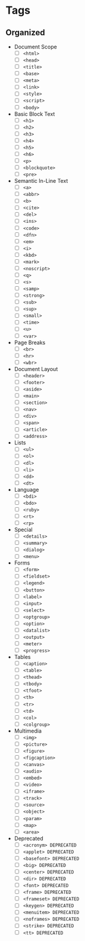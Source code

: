 # Tags
## Organized
- Document Scope
	- [ ] `<html>`
	- [ ] `<head>`
	- [ ] `<title>`
	- [ ] `<base>`
	- [ ] `<meta>`
	- [ ] `<link>`
	- [ ] `<style>`
	- [ ] `<script>`
	- [ ] `<body>`
- Basic Block Text
	- [ ] `<h1>`
	- [ ] `<h2>`
	- [ ] `<h3>`
	- [ ] `<h4>`
	- [ ] `<h5>`
	- [ ] `<h6>`
	- [ ] `<p>`
	- [ ] `<blockquote>`
	- [ ] `<pre>`
- Semantic In-Line Text
	- [ ] `<a>`
	- [ ] `<abbr>`
	- [ ] `<b>`
	- [ ] `<cite>`
	- [ ] `<del>`
	- [ ] `<ins>`
	- [ ] `<code>`
	- [ ] `<dfn>`
	- [ ] `<em>`
	- [ ] `<i>`
	- [ ] `<kbd>`
	- [ ] `<mark>`
	- [ ] `<noscript>`
	- [ ] `<q>`
	- [ ] `<s>`
	- [ ] `<samp>`
	- [ ] `<strong>`
	- [ ] `<sub>`
	- [ ] `<sup>`
	- [ ] `<small>`
	- [ ] `<time>`
	- [ ] `<u>`
	- [ ] `<var>`
- Page Breaks
	- [ ] `<br>`
	- [ ] `<hr>`
	- [ ] `<wbr>`
- Document Layout
	- [ ] `<header>`
	- [ ] `<footer>`
	- [ ] `<aside>`
	- [ ] `<main>`
	- [ ] `<section>`
	- [ ] `<nav>`
	- [ ] `<div>`
	- [ ] `<span>`
	- [ ] `<article>`
	- [ ] `<address>`
- Lists
	- [ ] `<ul>`
	- [ ] `<ol>`
	- [ ] `<dl>`
	- [ ] `<li>`
	- [ ] `<dd>`
	- [ ] `<dt>`
- Language
	- [ ] `<bdi>`
	- [ ] `<bdo>`
	- [ ] `<ruby>`
	- [ ] `<rt>`
	- [ ] `<rp>`
- Special
	- [ ] `<details>`
	- [ ] `<summary>`
	- [ ] `<dialog>`
	- [ ] `<menu>`
- Forms
	- [ ] `<form>`
	- [ ] `<fieldset>`
	- [ ] `<legend>`
	- [ ] `<button>`
	- [ ] `<label>`
	- [ ] `<input>`
	- [ ] `<select>`
	- [ ] `<optgroup>`
	- [ ] `<option>`
	- [ ] `<datalist>`
	- [ ] `<output>`
	- [ ] `<meter>`
	- [ ] `<progress>`
- Tables
	- [ ] `<caption>`
	- [ ] `<table>`
	- [ ] `<thead>`
	- [ ] `<tbody>`
	- [ ] `<tfoot>`
	- [ ] `<th>`
	- [ ] `<tr>`
	- [ ] `<td>`
	- [ ] `<col>`
	- [ ] `<colgroup>`
- Multimedia
	- [ ] `<img>`
	- [ ] `<picture>`
	- [ ] `<figure>`
	- [ ] `<figcaption>`
	- [ ] `<canvas>`
	- [ ] `<audio>`
	- [ ] `<embed>`
	- [ ] `<video>`
	- [ ] `<iframe>`
	- [ ] `<track>`
	- [ ] `<source>`
	- [ ] `<object>`
	- [ ] `<param>`
	- [ ] `<map>`
	- [ ] `<area>`
- Deprecated
	- [ ] `<acronym> DEPRECATED`
	- [ ] `<applet> DEPRECATED`
	- [ ] `<basefont> DEPRECATED`
	- [ ] `<big> DEPRECATED`
	- [ ] `<center> DEPRECATED`
	- [ ] `<dir> DEPRECATED`
	- [ ] `<font> DEPRECATED`
	- [ ] `<frame> DEPRECATED`
	- [ ] `<frameset> DEPRECATED`
	- [ ] `<keygen> DEPRECATED`
	- [ ] `<menuitem> DEPRECATED`
	- [ ] `<noframes> DEPRECATED`
	- [ ] `<strike> DEPRECATED`
	- [ ] `<tt> DEPRECATED`
